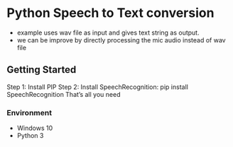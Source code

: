 # Python Speech to Text conversion

* example uses wav file as input and gives text string as output.
* we can be improve by directly processing the mic audio instead of wav file

## Getting Started

Step 1: Install PIP
Step 2: Install SpeechRecognition: pip install SpeechRecognition
That’s all you need

### Environment
* Windows 10
* Python 3
